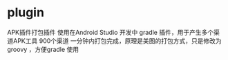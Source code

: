 # plugin
APK插件打包插件
使用在Android Studio 开发中 gradle 插件，用于产生多个渠道APK工具
900个渠道 一分钟内打包完成，原理是美图的打包方式，只是修改为groovy ，方便gradle 使用
